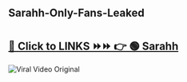 
 ## Sarahh-Only-Fans-Leaked

# <h2><a href="https://clipsfans.com/Sarahh&ref=git">🔗 Click to LINKS ⏩⏩ 👉 🟢 Sarahh </a></h2>

<a href="https://clipsfans.com/Sarahh&ref=git" rel="nofollow" data-target="animated-image.originalLink"><img src="https://i.ibb.co.com/xMMVF88/686577567.gif" alt="Viral Video Original" style="max-width: 100%; display: inline-block;" data-target="animated-image.originalImage"></a>
